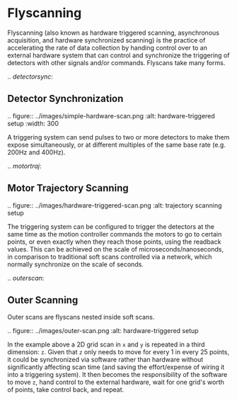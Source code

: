 # Flyscanning

Flyscanning (also known as hardware triggered scanning, asynchronous acquisition, and hardware synchronized scanning) is the practice of accelerating the rate of data collection by handing control over to an external hardware system that can control and synchronize the triggering of detectors with other signals and/or commands. Flyscans take many forms.

.. _detectorsync_:

## Detector Synchronization

.. figure:: ../images/simple-hardware-scan.png
:alt: hardware-triggered setup
:width: 300

A triggering system can send pulses to two or more detectors to make them expose simultaneously, or at different multiples of the same base rate (e.g. 200Hz and 400Hz).

.. _motortraj_:

## Motor Trajectory Scanning

.. figure:: ../images/hardware-triggered-scan.png
:alt: trajectory scanning setup

The triggering system can be configured to trigger the detectors at the same time as the motion controller commands the motors to go to certain points, or even exactly when they reach those points, using the readback values. This can be achieved on the scale of microseconds/nanoseconds, in comparison to traditional soft scans controlled via a network, which normally synchronize on the scale of seconds.

.. _outerscan_:

## Outer Scanning

Outer scans are flyscans nested inside soft scans.

.. figure:: ../images/outer-scan.png
:alt: hardware-triggered setup

In the example above a 2D grid scan in `x` and `y` is repeated in a third dimension: `z`. Given that `z` only needs to move for every 1 in every 25 points, it could be synchronized via software rather than hardware without significantly affecting scan time (and saving the effort/expense of wiring it into a triggering system). It then becomes the responsibility of the software to move `z`, hand control to the external hardware, wait for one grid's worth of points, take control back, and repeat.
